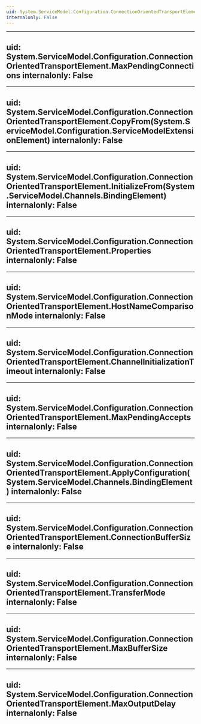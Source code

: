 ```yaml
---
uid: System.ServiceModel.Configuration.ConnectionOrientedTransportElement
internalonly: False
---
```


---
uid: System.ServiceModel.Configuration.ConnectionOrientedTransportElement.MaxPendingConnections
internalonly: False
---

---
uid: System.ServiceModel.Configuration.ConnectionOrientedTransportElement.CopyFrom(System.ServiceModel.Configuration.ServiceModelExtensionElement)
internalonly: False
---

---
uid: System.ServiceModel.Configuration.ConnectionOrientedTransportElement.InitializeFrom(System.ServiceModel.Channels.BindingElement)
internalonly: False
---

---
uid: System.ServiceModel.Configuration.ConnectionOrientedTransportElement.Properties
internalonly: False
---

---
uid: System.ServiceModel.Configuration.ConnectionOrientedTransportElement.HostNameComparisonMode
internalonly: False
---

---
uid: System.ServiceModel.Configuration.ConnectionOrientedTransportElement.ChannelInitializationTimeout
internalonly: False
---

---
uid: System.ServiceModel.Configuration.ConnectionOrientedTransportElement.MaxPendingAccepts
internalonly: False
---

---
uid: System.ServiceModel.Configuration.ConnectionOrientedTransportElement.ApplyConfiguration(System.ServiceModel.Channels.BindingElement)
internalonly: False
---

---
uid: System.ServiceModel.Configuration.ConnectionOrientedTransportElement.ConnectionBufferSize
internalonly: False
---

---
uid: System.ServiceModel.Configuration.ConnectionOrientedTransportElement.TransferMode
internalonly: False
---

---
uid: System.ServiceModel.Configuration.ConnectionOrientedTransportElement.MaxBufferSize
internalonly: False
---

---
uid: System.ServiceModel.Configuration.ConnectionOrientedTransportElement.MaxOutputDelay
internalonly: False
---
